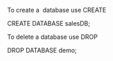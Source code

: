 To create a  database use CREATE 

CREATE DATABASE salesDB;

To delete a database use DROP 

DROP DATABASE demo;


